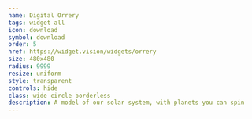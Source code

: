 ```yaml
---
name: Digital Orrery
tags: widget all
icon: download 
symbol: download
order: 5
href: https://widget.vision/widgets/orrery
size: 480x480
radius: 9999
resize: uniform
style: transparent
controls: hide
class: wide circle borderless
description: A model of our solar system, with planets you can spin
---
```



